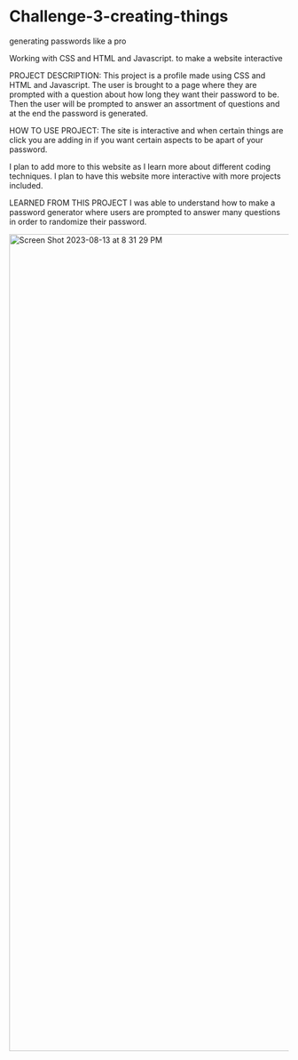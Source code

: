 # Challenge-3-creating-things
generating passwords like a pro 

Working with CSS and HTML and Javascript. to make a website interactive

PROJECT DESCRIPTION: This project is a profile made using CSS and HTML and Javascript. The user is brought to a page where they are prompted with a question about how long they want their password to be. Then the user will be prompted to answer an assortment of questions and at the end the password is generated. 

HOW TO USE PROJECT: The site is interactive and when certain things are click you are adding in if you want certain aspects to be apart of your password. 

I plan to add more to this website as I learn more about different coding techniques. I plan to have this website more interactive with more projects included.

LEARNED FROM THIS PROJECT I was able to understand how to make a password generator where users are prompted to answer many questions in order to randomize their password. 


<img width="1470" alt="Screen Shot 2023-08-13 at 8 31 29 PM" src="https://github.com/evviecurran/Challenge-3-creating-things/assets/125322606/c7832104-d0fd-4a28-8785-ba36ba82c07f">

